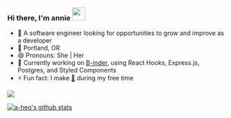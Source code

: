 ### Hi there, I'm annie <img src="https://raw.githubusercontent.com/MartinHeinz/MartinHeinz/master/wave.gif" width="30px">

<!--
**a-heo/a-heo** is a ✨ _special_ ✨ repository because its `README.md` (this file) appears on your GitHub profile.

Here are some ideas to get you started:

- 🔭 I’m currently working on ...
- 🌱 I’m currently learning ...
- 👯 I’m looking to collaborate on ...
- 🤔 I’m looking for help with ...
- 💬 Ask me about ...
- 📫 How to reach me: ...
- 😄 Pronouns: ...
- ⚡ Fun fact: ...
-->
- 🔭 A software engineer looking for opportunities to grow and improve as a developer
- 📍 Portland, OR
- 😄 Pronouns: She | Her
- 🌱 Currently working on [B-inder](https://github.com/a-heo/b-inder), using React Hooks, Express.js, Postgres, and Styled Components
- ⚡ Fun fact: I make [🏺](https://www.instagram.com/heomakes/) during my free time

<a href="https://www.linkedin.com/in/annie-heo/" target="_blank">
  <img src="https://img.shields.io/badge/-Annie%20Heo-blue?style=for-the-badge&logo=Linkedin&logoColor=white"/>
</a>

[![a-heo's github stats](https://github-readme-stats.vercel.app/api?username=a-heo&count_private=true&show_icons=true&theme=dark)](https://github.com/anuraghazra/github-readme-stats)

